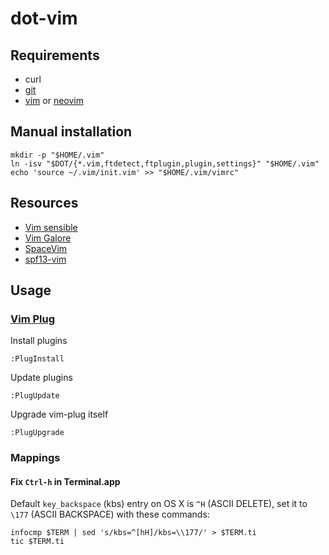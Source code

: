 # dot-vim

## Requirements

- curl
- [git](https://git-scm.com)
- [vim](https://github.com/vim/vim) or [neovim](https://neovim.io)

## Manual installation

    mkdir -p "$HOME/.vim"
    ln -isv "$DOT/{*.vim,ftdetect,ftplugin,plugin,settings}" "$HOME/.vim"
    echo 'source ~/.vim/init.vim' >> "$HOME/.vim/vimrc"

## Resources

- [Vim sensible](https://github.com/tpope/vim-sensible)
- [Vim Galore](https://github.com/mhinz/vim-galore)
- [SpaceVim](https://github.com/SpaceVim/SpaceVim)
- [spf13-vim](https://github.com/spf13/spf13-vim)

## Usage

### [Vim Plug](https://github.com/junegunn/vim-plug)

Install plugins

    :PlugInstall

Update plugins

    :PlugUpdate

Upgrade vim-plug itself

    :PlugUpgrade

### Mappings

#### Fix `Ctrl-h` in Terminal.app

Default `key_backspace` (kbs) entry on OS X is `^H` (ASCII DELETE),
set it to `\177` (ASCII BACKSPACE) with these commands:

    infocmp $TERM | sed 's/kbs=^[hH]/kbs=\\177/' > $TERM.ti
    tic $TERM.ti
